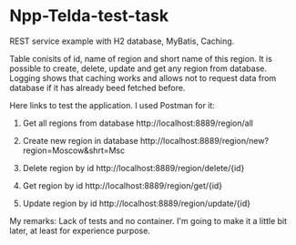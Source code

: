 # Npp-Telda-test-task

REST service example with H2 database, MyBatis, Caching. 

Table conisits of id, name of region and short name of this region. It is possible to create, delete, update and get any region from database. Logging shows that caching works and allows not to request data from database if it has already beed fetched before.

Here links to test the application. I used Postman for it:

1) Get all regions from database
http://localhost:8889/region/all

2) Create new region in database
http://localhost:8889/region/new?region=Moscow&shrt=Msc

3) Delete region by id 
http://localhost:8889/region/delete/{id}

4) Get region by id
http://localhost:8889/region/get/{id}

5) Update region by id
http://localhost:8889/region/update/{id} 

My remarks: Lack of tests and no container. I'm going to make it a little bit later, at least for experience purpose.
